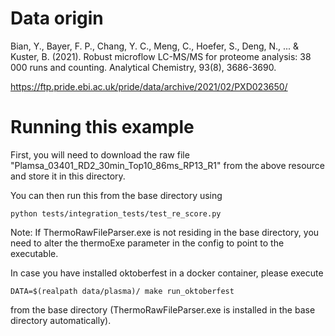 # Data origin

Bian, Y., Bayer, F. P., Chang, Y. C., Meng, C., Hoefer, S., Deng, N., ... & Kuster, B. (2021). Robust microflow LC-MS/MS for proteome analysis: 38 000 runs and counting. Analytical Chemistry, 93(8), 3686-3690.

https://ftp.pride.ebi.ac.uk/pride/data/archive/2021/02/PXD023650/

# Running this example

First, you will need to download the raw file "Plamsa_03401_RD2_30min_Top10_86ms_RP13_R1" from the above resource and store it in this directory.

You can then run this from the base directory using

```
python tests/integration_tests/test_re_score.py
```

Note: If ThermoRawFileParser.exe is not residing in the base directory, you need to alter the thermoExe parameter in the config to point to the executable.

In case you have installed oktoberfest in a docker container, please execute

```
DATA=$(realpath data/plasma)/ make run_oktoberfest
```

from the base directory (ThermoRawFileParser.exe is installed in the base directory automatically).
